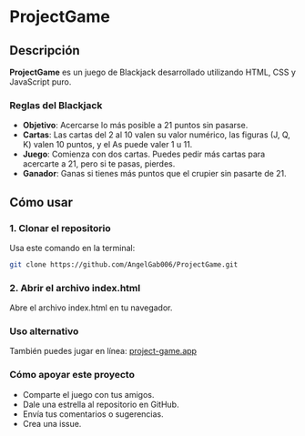 # ProjectGame

## Descripción

**ProjectGame** es un juego de Blackjack desarrollado utilizando HTML, CSS y JavaScript puro. 

### Reglas del Blackjack

- **Objetivo**: Acercarse lo más posible a 21 puntos sin pasarse.
- **Cartas**: Las cartas del 2 al 10 valen su valor numérico, las figuras (J, Q, K) valen 10 puntos, y el As puede valer 1 u 11.
- **Juego**: Comienza con dos cartas. Puedes pedir más cartas para acercarte a 21, pero si te pasas, pierdes.
- **Ganador**: Ganas si tienes más puntos que el crupier sin pasarte de 21.

## Cómo usar

### 1. Clonar el repositorio

Usa este comando en la terminal:

```bash
git clone https://github.com/AngelGab006/ProjectGame.git
```
### 2. Abrir el archivo index.html
Abre el archivo index.html en tu navegador.

### Uso alternativo
También puedes jugar en línea: [project-game.app](https://project-game-819k2p3pw-angelgab006s-projects.vercel.app/)

### Cómo apoyar este proyecto
- Comparte el juego con tus amigos.
- Dale una estrella al repositorio en GitHub.
- Envía tus comentarios o sugerencias.
- Crea una issue.